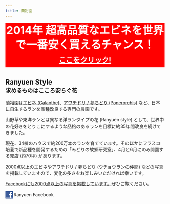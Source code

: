 ```yaml
---
title: 蘭裕園
---
```

<a href="/news/calanthe_fair_2014" style="display: block; text-decoration: none; text-align: center; background: red; color: white; font-size: 9mm; font-weight: bold; line-height: 12mm; margin-bottom: 1em;">2014年 超高品質なエビネを世界で一番安く買えるチャンス！<br /><u style="font-size: 6mm;">ここをクリック!</u></a>

## Ranyuen Style<br /><small>求めるものはこころ安らぐ花</small>
蘭裕園は[エビネ (Calanthe)](growings/calanthe/)、[アワチドリ / 夢ちどり (Ponerorchis)](growings/ponerorchis/) など、日本に自生するランを品種改良する専門の農園です。

山野草や東洋ランとは異なる洋ランタイプの花 (Ranyuen style) として、世界中の花好きをとりこにするような品格のあるランを目標に約35年間改良を続けてきました。

現在、34棟のハウスで約200万本のランを育てています。そのほかにフラスコ培養で新品種を開発するための「みどりの故郷研究室」、4月と6月にのみ開園する売店 (約70坪) があります。

2000点以上のエビネやアワチドリ / 夢ちどり (ウチョウランの仲間) などの写真を掲載していますので、変化の多さをお楽しみいただければ幸いです。

[Facebookにも2000点以上の写真を掲載しています。](http://fb.me/ranyuenjapan)ぜひご覧ください。

<a class="facebook" href="http://fb.me/ranyuenjapan"><img src="/assets/images/icons/facebook.png"/><span>Ranyuen Facebook</span></a>
<style>
.facebook {
  display: block;
  height: 24px;
  position: relative;
  transition: linear 0.5s;
  width: 180px;
}
.facebook:hover, .facebook:focus {
  background: rgb(59, 91, 153);
  color: white;
  text-decoration: none;
}
.facebook img {
  height: 24px;
  width: 24px;
  position: absolute;
}
.facebook span {
  display: inline-block;
  height: 24px;
  left: 26px;
  line-height: 24px;
  position: relative;
}
</style>
